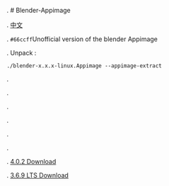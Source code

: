 . # Blender-Appimage

. [中文](https://github.com/erroreutopia/Blender-Appimage/blob/main/README-zh.md)

. `#66ccff`Unofficial version of the blender Appimage

. Unpack :
```shell
./blender-x.x.x-linux.Appimage --appimage-extract
```
.

.

.

.

.

.

. [4.0.2 Download](https://github.com/erroreutopia/Blender-Appimage/releases/download/blender/blender-4.0.2-linux.Appimage)

. [3.6.9 LTS Download](https://github.com/erroreutopia/Blender-Appimage/releases/download/blender/blender-3.6.9LTS2025-linux.Appimage)
